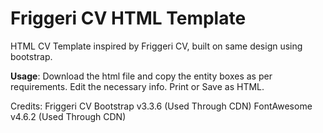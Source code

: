 # Friggeri CV HTML Template
 
 HTML CV Template inspired by Friggeri CV, built on same design using bootstrap.
 
 **Usage**:
 Download the html file and copy the entity boxes as per requirements. 
 Edit the necessary info. 
 Print or Save as HTML. 
 
 
 Credits:
 Friggeri CV 
 Bootstrap v3.3.6 (Used Through CDN)
 FontAwesome v4.6.2 (Used Through CDN)
 
 
 
